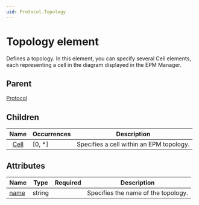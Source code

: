 ```yaml
---
uid: Protocol.Topology
---
```


# Topology element

Defines a topology. In this element, you can specify several Cell elements, each representing a cell in the diagram displayed in the EPM Manager.

## Parent

[Protocol](xref:Protocol)

## Children

|Name|Occurrences|Description|
|--- |--- |--- |
|&nbsp;&nbsp;[Cell](xref:Protocol.Topology.Cell)|[0, *]|Specifies a cell within an EPM topology.|

## Attributes

|Name|Type|Required|Description|
|--- |--- |--- |--- |
|[name](xref:Protocol.Topology-name)|string||Specifies the name of the topology.|
